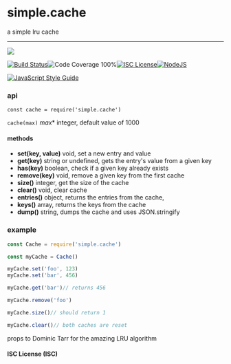# simple.cache

a simple lru cache

----
<a href="https://nodei.co/npm/simple.cache/"><img src="https://nodei.co/npm/simple.cache.png?downloads=true"></a>

[![Build Status](https://img.shields.io/badge/build-passing-brightgreen.svg?style=flat-square)](https://travis-ci.org/joaquimserafim/simple.cache)![Code Coverage 100%](https://img.shields.io/badge/code%20coverage-100%25-green.svg?style=flat-square)[![ISC License](https://img.shields.io/badge/license-ISC-blue.svg?style=flat-square)](https://github.com/joaquimserafim/simple.cache/blob/master/LICENSE)[![NodeJS](https://img.shields.io/badge/node-6.1.x-brightgreen.svg?style=flat-square)](https://github.com/joaquimserafim/simple.cache/blob/master/package.json#L39)

[![JavaScript Style Guide](https://cdn.rawgit.com/feross/standard/master/badge.svg)](https://github.com/feross/standard)


### api
`const cache = require('simple.cache')`

`cache(max)` *max** integer, default value of 1000

#### methods
* **set(key, value)** void, set a new entry and value
* **get(key)** string or undefined, gets the entry's value from a given key
* **has(key)** boolean, check if a given key already exists
* **remove(key)** void, remove a given key from the first cache
* **size()** integer, get the size of the cache
* **clear()** void, clear cache
* **entries()** object, returns the entries from the cache,
* **keys()** array, returns the keys from the cache
* **dump()** string, dumps the cache and uses JSON.stringify


### example


```js
const Cache = require('simple.cache')

const myCache = Cache()

myCache.set('foo', 123)
myCache.set('bar', 456)

myCache.get('bar')// returns 456

myCache.remove('foo')

myCache.size()// should return 1

myCache.clear()// both caches are reset
```


props to Dominic Tarr for the amazing LRU algorithm

#### ISC License (ISC)
